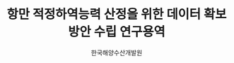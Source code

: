 ---
layout: page
title: 항만 적정하역능력 산정을 위한 데이터 확보방안 수립 연구용역
start_date: 2024-12-28 08:59:00-0400
end_date: 2025-09-01 08:59:00-0400
author: 한국해양수산개발원
description: 항만 적정하역능력 산정을 위한 데이터 확보방안 수립 연구용역
importance: 1
category: projects
inline: true
related_publications: false
---